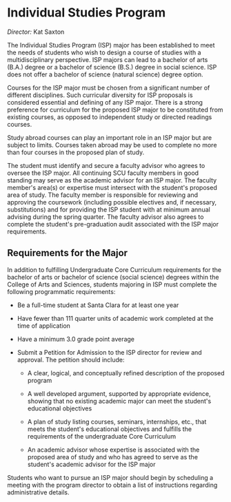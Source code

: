 Individual Studies Program
==========================

*Director:* Kat Saxton

The Individual Studies Program (ISP) major has been established to meet the needs of students who wish to design a course of studies with a multidisciplinary perspective. ISP majors can lead to a bachelor of arts (B.A.) degree or a bachelor of science (B.S.) degree in social science. ISP does not offer a bachelor of science (natural science) degree option.

Courses for the ISP major must be chosen from a significant number of different disciplines. Such curricular diversity for ISP proposals is considered essential and defining of any ISP major. There is a strong preference for curriculum for the proposed ISP major to be constituted from existing courses, as opposed to independent study or directed readings courses.

Study abroad courses can play an important role in an ISP major but are subject to limits. Courses taken abroad may be used to complete no more than four courses in the proposed plan of study.

The student must identify and secure a faculty advisor who agrees to oversee the ISP major. All continuing SCU faculty members in good standing may serve as the academic advisor for an ISP major. The faculty member's area(s) or expertise must intersect with the student's proposed area of study. The faculty member is responsible for reviewing and approving the coursework (including possible electives and, if necessary, substitutions) and for providing the ISP student with at minimum annual advising during the spring quarter. The faculty advisor also agrees to complete the student's pre-graduation audit associated with the ISP major requirements.

Requirements for the Major
--------------------------

In addition to fulfilling Undergraduate Core Curriculum requirements for the bachelor of arts or bachelor of science (social science) degrees within the College of Arts and Sciences, students majoring in ISP must complete the following programmatic requirements:

-   Be a full-time student at Santa Clara for at least one year

-   Have fewer than 111 quarter units of academic work completed at the time of application

-   Have a minimum 3.0 grade point average

-   Submit a Petition for Admission to the ISP director for review and approval. The petition should include:

    -   A clear, logical, and conceptually refined description of the proposed program

    -   A well developed argument, supported by appropriate evidence, showing that no existing academic major can meet the student's educational objectives

    -   A plan of study listing courses, seminars, internships, etc., that meets the student's educational objectives and fulfills the requirements of the undergraduate Core Curriculum

    -   An academic advisor whose expertise is associated with the proposed area of study and who has agreed to serve as the student's academic advisor for the ISP major

Students who want to pursue an ISP major should begin by scheduling a meeting with the program director to obtain a list of instructions regarding administrative details.
